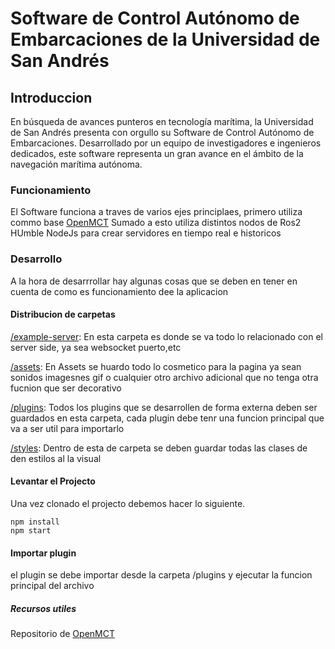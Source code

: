 # Software de Control Autónomo de Embarcaciones de la Universidad de San Andrés

## Introduccion

En búsqueda de avances punteros en tecnología marítima, la Universidad de San Andrés presenta con orgullo su Software de Control Autónomo de Embarcaciones. Desarrollado por un equipo de investigadores e ingenieros dedicados, este software representa un gran avance en el ámbito de la navegación marítima autónoma.

### Funcionamiento

El Software funciona a traves de varios ejes principlaes, primero utiliza commo base [OpenMCT](https://nasa.github.io/openmct/) Sumado a esto utiliza distintos nodos de Ros2 HUmble NodeJs para crear servidores en tiempo real e historicos

### Desarrollo

A la hora de desarrrollar hay algunas cosas que se deben en  tener en cuenta de como es funcionamiento dee la aplicacion

#### Distribucion de carpetas

[/example-server](./example-server): En esta carpeta es donde se va todo lo relacionado con el server side, ya sea websocket puerto,etc

[/assets](./assets):  En Assets se huardo todo lo cosmetico para la pagina ya sean sonidos imagesnes gif o cualquier otro archivo adicional que no tenga otra fucnion que ser decorativo

[/plugins](./plugins):  Todos los plugins que se desarrollen de forma externa deben ser guardados en esta carpeta, cada plugin debe tenr una funcion principal que va a ser util para importarlo

[/styles](./styles): Dentro de esta de carpeta se deben guardar todas las clases de den estilos al la visual

#### Levantar el Projecto

Una vez clonado el projecto debemos hacer lo siguiente.

```terminal
npm install
npm start
```

#### Importar plugin

el plugin se debe importar desde la carpeta /plugins y ejecutar la funcion  principal del archivo

##### Recursos utiles

Repositorio de [OpenMCT](https://github.com/nasa/openmct/blob/master/API.md)
